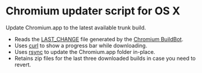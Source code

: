 # Chromium updater script for OS X

Update Chromium.app to the latest available trunk build.

* Reads the [LAST_CHANGE](https://commondatastorage.googleapis.com/chromium-browser-continuous/Mac/LAST_CHANGE)
  file generated by the [Chromium BuildBot](http://build.chromium.org).
* Uses [curl](http://curl.haxx.se/) to show a progress bar while downloading.
* Uses [rsync](https://rsync.samba.org/) to update the Chromium.app folder in-place.
* Retains zip files for the last three downloaded builds in case you need to revert.
